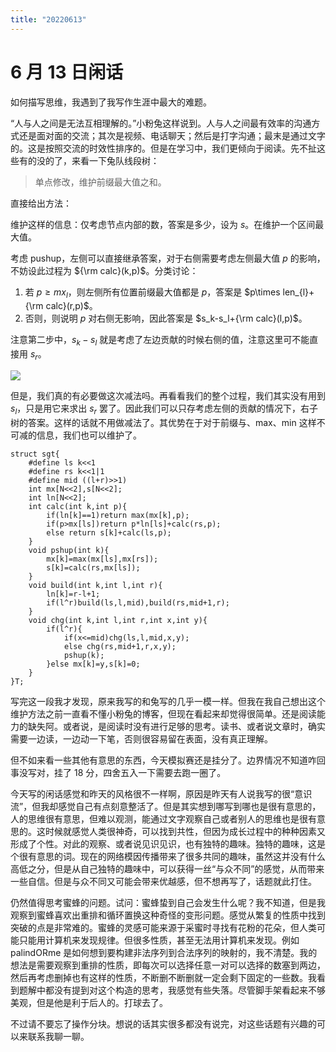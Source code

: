```yaml
---
title: "20220613"
---
```

6 月 13 日闲话
===

如何描写思维，我遇到了我写作生涯中最大的难题。

“人与人之间是无法互相理解的。”小粉兔这样说到。人与人之间最有效率的沟通方式还是面对面的交流；其次是视频、电话聊天；然后是打字沟通；最末是通过文字的。这是按照交流的时效性排序的。但是在学习中，我们更倾向于阅读。先不扯这些有的没的了，来看一下兔队线段树：

> 单点修改，维护前缀最大值之和。

直接给出方法：

维护这样的信息：仅考虑节点内部的数，答案是多少，设为 $s$。在维护一个区间最大值。

考虑 pushup，左侧可以直接继承答案，对于右侧需要考虑左侧最大值 $p$ 的影响，不妨设此过程为 ${\rm calc}(k,p)$。分类讨论：

1. 若 $p\ge mx_{l}$，则左侧所有位置前缀最大值都是 $p$，答案是 $p\times len_{l}+{\rm calc}(r,p)$。
2. 否则，则说明 $p$ 对右侧无影响，因此答案是 $s_k-s_l+{\rm calc}(l,p)$。

注意第二步中，$s_k - s_l$ 就是考虑了左边贡献的时候右侧的值，注意这里可不能直接用 $s_r$。

![](https://cdn.luogu.com.cn/upload/image_hosting/9pqokkvo.png)

但是，我们真的有必要做这次减法吗。再看看我们的整个过程，我们其实没有用到 $s_l$，只是用它来求出 $s_r$ 罢了。因此我们可以只存考虑左侧的贡献的情况下，右子树的答案。这样的话就不用做减法了。其优势在于对于前缀与、max、min 这样不可减的信息，我们也可以维护了。

```
struct sgt{
	#define ls k<<1
	#define rs k<<1|1
	#define mid ((l+r)>>1)
	int mx[N<<2],s[N<<2];
	int ln[N<<2];
	int calc(int k,int p){
		if(ln[k]==1)return max(mx[k],p);
		if(p>mx[ls])return p*ln[ls]+calc(rs,p);
		else return s[k]+calc(ls,p);
	}
	void pshup(int k){
		mx[k]=max(mx[ls],mx[rs]);
		s[k]=calc(rs,mx[ls]);
	}
	void build(int k,int l,int r){
		ln[k]=r-l+1;
		if(l^r)build(ls,l,mid),build(rs,mid+1,r);
	}
	void chg(int k,int l,int r,int x,int y){
		if(l^r){
			if(x<=mid)chg(ls,l,mid,x,y);
			else chg(rs,mid+1,r,x,y);
			pshup(k);
		}else mx[k]=y,s[k]=0;
	}
}T;
```

写完这一段我才发现，原来我写的和兔写的几乎一模一样。但我在我自己想出这个维护方法之前一直看不懂小粉兔的博客，但现在看起来却觉得很简单。还是阅读能力的缺失阿。或者说，是阅读时没有进行足够的思考。读书、或者说文章时，确实需要一边读，一边动一下笔，否则很容易留在表面，没有真正理解。

但不如来看一些其他有意思的东西，今天模拟赛还是挂分了。边界情况不知道咋回事没写对，挂了 18 分，四舍五入一下需要去跑一圈了。

今天写的闲话感觉和昨天的风格很不一样啊，原因是昨天有人说我写的很“意识流”，但我却感觉自己有点刻意整活了。但是其实想到哪写到哪也是很有意思的，人的思维很有意思，但难以观测，能通过文字观察自己或者别人的思维也是很有意思的。这时候就感觉人类很神奇，可以找到共性，但因为成长过程中的种种因素又形成了个性。对此的观察、或者说见识见识，也有独特的趣味。独特的趣味，这是个很有意思的词。现在的网络模因传播带来了很多共同的趣味，虽然这并没有什么高低之分，但是从自己独特的趣味中，可以获得一丝“与众不同”的感觉，从而带来一些自信。但是与众不同又可能会带来优越感，但不想再写了，话题就此打住。

仍然值得思考蜜蜂的问题。试问：蜜蜂蛰到自己会发生什么呢？我不知道，但是我观察到蜜蜂喜欢出重排和循环置换这种奇怪的变形问题。感觉从繁复的性质中找到突破的点是非常难的。蜜蜂的灵感可能来源于采蜜时寻找有花粉的花朵，但人类可能只能用计算机来发现规律。但很多性质，甚至无法用计算机来发现。例如 palindORme 是如何想到要构建非法序列到合法序列的映射的，我不清楚。我的想法是需要观察到重排的性质，即每次可以选择任意一对可以选择的数塞到两边，然后再考虑删掉也有这样的性质，不断删不断删就一定会剩下固定的一些数。我看到题解中都没有提到对这个构造的思考，我感觉有些失落。尽管脚手架看起来不够美观，但是他是利于后人的。打球去了。

不过请不要忘了操作分块。想说的话其实很多都没有说完，对这些话题有兴趣的可以来联系我聊一聊。

